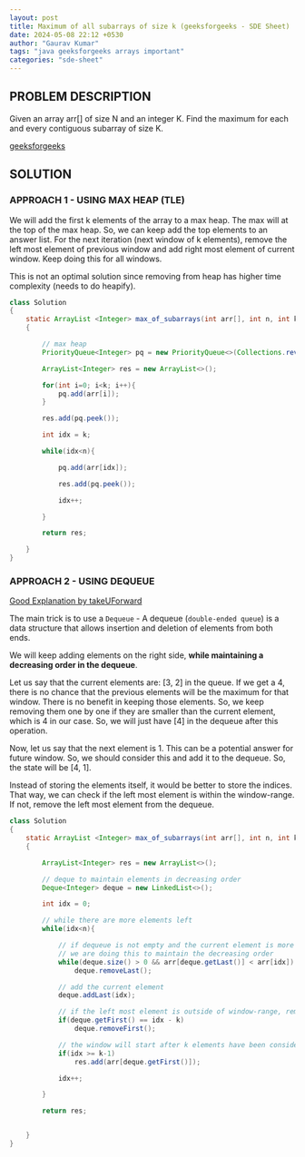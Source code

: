 ```yaml
---
layout: post
title: Maximum of all subarrays of size k (geeksforgeeks - SDE Sheet)
date: 2024-05-08 22:12 +0530
author: "Gaurav Kumar"
tags: "java geeksforgeeks arrays important"
categories: "sde-sheet"
---
```


## PROBLEM DESCRIPTION

Given an array arr[] of size N and an integer K. Find the maximum for each and every contiguous subarray of size K.

[geeksforgeeks](https://www.geeksforgeeks.org/problems/maximum-of-all-subarrays-of-size-k3101/1?page=1)

## SOLUTION

### APPROACH 1 - USING MAX HEAP (TLE)

We will add the first k elements of the array to a max heap. The max will at the top of the max heap. So, we can keep add the top elements to an answer list. For the next iteration (next window of k elements), remove the left most element of previous window and add right most element of current window. Keep doing this for all windows.

This is not an optimal solution since removing from heap has higher time complexity (needs to do heapify).

```java
class Solution
{
    static ArrayList <Integer> max_of_subarrays(int arr[], int n, int k)
    {

        // max heap
        PriorityQueue<Integer> pq = new PriorityQueue<>(Collections.reverseOrder());

        ArrayList<Integer> res = new ArrayList<>();

        for(int i=0; i<k; i++){
            pq.add(arr[i]);
        }

        res.add(pq.peek());

        int idx = k;

        while(idx<n){

            pq.add(arr[idx]);

            res.add(pq.peek());

            idx++;

        }

        return res;

    }
}
```

### APPROACH 2 - USING DEQUEUE

[Good Explanation by takeUForward](https://www.youtube.com/watch?v=CZQGRp93K4k)

The main trick is to use a `Dequeue` - A dequeue (`double-ended queue`) is a data structure that allows insertion and deletion of elements from both ends.

We will keep adding elements on the right side, **while maintaining a decreasing order in the dequeue**.

Let us say that the current elements are: [3, 2] in the queue. If we get a 4, there is no chance that the previous elements will be the maximum for that window. There is no benefit in keeping those elements. So, we keep removing them one by one if they are smaller than the current element, which is 4 in our case. So, we will just have [4] in the dequeue after this operation.

Now, let us say that the next element is 1. This can be a potential answer for future window. So, we should consider this and add it to the dequeue. So, the state will be [4, 1].

Instead of storing the elements itself, it would be better to store the indices. That way, we can check if the left most element is within the window-range. If not, remove the left most element from the dequeue.

```java
class Solution
{
    static ArrayList <Integer> max_of_subarrays(int arr[], int n, int k)
    {

        ArrayList<Integer> res = new ArrayList<>();

        // deque to maintain elements in decreasing order
        Deque<Integer> deque = new LinkedList<>();

        int idx = 0;

        // while there are more elements left
        while(idx<n){

            // if dequeue is not empty and the current element is more than last element in deque, remove the last element from deque
            // we are doing this to maintain the decreasing order
            while(deque.size() > 0 && arr[deque.getLast()] < arr[idx])
                deque.removeLast();

            // add the current element
            deque.addLast(idx);

            // if the left most element is outside of window-range, remove it
            if(deque.getFirst() == idx - k)
                deque.removeFirst();

            // the window will start after k elements have been considered
            if(idx >= k-1)
                res.add(arr[deque.getFirst()]);

            idx++;

        }

        return res;


    }
}
```
